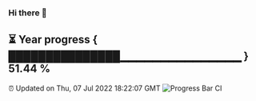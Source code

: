 ### Hi there 👋
⏳ Year progress { ███████████████▁▁▁▁▁▁▁▁▁▁▁▁▁▁▁ } 51.44 %
---
⏰ Updated on Thu, 07 Jul 2022 18:22:07 GMT
![Progress Bar CI](https://github.com/liununu/liununu/workflows/Progress%20Bar%20CI/badge.svg)
